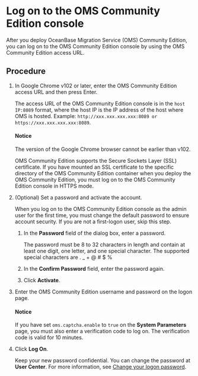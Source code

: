 # Log on to the OMS Community Edition console

After you deploy OceanBase Migration Service (OMS) Community Edition, you can log on to the OMS Community Edition console by using the OMS Community Edition access URL.

## Procedure

1. In Google Chrome v102 or later, enter the OMS Community Edition access URL and then press Enter.

   The access URL of the OMS Community Edition console is in the `host IP:8089` format, where the host IP is the IP address of the host where OMS is hosted. Example: `http://xxx.xxx.xxx.xxx:8089 or https://xxx.xxx.xxx.xxx:8089`.

    <main id="notice" type='notice'>
    <h4>Notice</h4>
    <p>The version of the Google Chrome browser cannot be earlier than v102. </p>
    <p>OMS Community Edition supports the Secure Sockets Layer (SSL) certificate. If you have mounted an SSL certificate to the specific directory of the OMS Community Edition container when you deploy the OMS Community Edition, you must log on to the OMS Community Edition console in HTTPS mode. </p>
    </main>

2. (Optional) Set a password and activate the account.

   When you log on to the OMS Community Edition console as the admin user for the first time, you must change the default password to ensure account security. If you are not a first-logon user, skip this step.

   1. In the **Password** field of the dialog box, enter a password.

      The password must be 8 to 32 characters in length and contain at least one digit, one letter, and one special character. The supported special characters are . _ + @ # $ %

   2. In the **Confirm Password** field, enter the password again.

   3. Click **Activate**.

3. Enter the OMS Community Edition username and password on the logon page.

    <main id="notice" type='notice'>
    <h4>Notice</h4>
    <p>If you have set <code>oms.captcha.enable</code> to <code>true</code> on the <strong>System Parameters</strong> page, you must also enter a verification code to log on. The verification code is valid for 10 minutes. </p>
    </main>

4. Click **Log On**.

   Keep your new password confidential. You can change the password at **User Center**. For more information, see [Change your logon password](../500.oms-console/300.user-center/200.change-the-logon-password.md).
